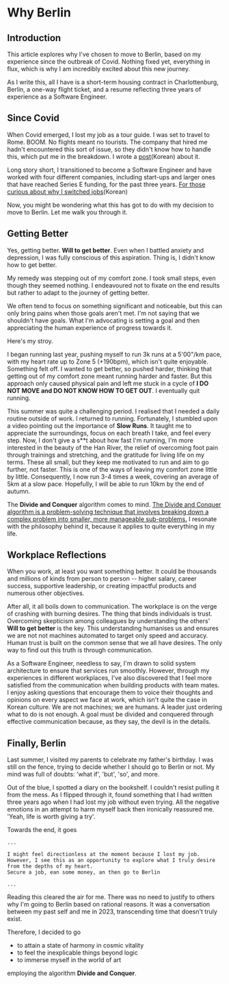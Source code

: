 # Why Berlin

## Introduction

This article explores why I've chosen to move to Berlin, based on my experience since the outbreak of Covid. Nothing fixed yet, everything in flux, which is why I am incredibly excited about this new journey.

As I write this, all I have is a short-term housing contract in Charlottenburg, Berlin, a one-way flight ticket, and a resume reflecting three years of experience as a Software Engineer.

## Since Covid

When Covid emerged, I lost my job as a tour guide. I was set to travel to Rome. BOOM. No flights meant no tourists. The company that hired me hadn't encountered this sort of issue, so they didn't know how to handle this, which put me in the breakdown. I wrote a [post](https://jun-choi-4928.medium.com/%EB%8B%A4%EC%8B%9C-%EC%8B%9C%EC%9E%91%ED%95%98%EB%8A%94-%EA%B0%9C%EB%B0%9C-%EC%9D%B4%EC%95%BC%EA%B8%B0-93d639c8d21d)(Korean) about it.

Long story short, I transitioned to become a Software Engineer and have worked with four different companies, including start-ups and larger ones that have reached Series E funding, for the past three years. [For those curious about why I switched jobs](https://medium.com/@jun-choi-4928/%EB%A7%8C-2%EB%85%84%EC%9D%98-%EA%B2%BD%EB%A0%A5-%EB%84%A4-%EB%B2%88%EC%A7%B8-%ED%9A%8C%EC%82%AC-38a6aae1c7ad)(Korean)

Now, you might be wondering what this has got to do with my decision to move to Berlin. Let me walk you through it.


## Getting Better

Yes, getting better. **Will to get better**. Even when I battled anxiety and depression, I was fully conscious of this aspiration. Thing is, I didn't know how to get better.

My remedy was stepping out of my comfort zone. I took small steps, even though they seemed nothing. I endeavoured not to fixate on the end results but rather to adapt to the journey of getting better. 

We often tend to focus on something significant and noticeable, but this can only bring pains when those goals aren't met. I'm not saying that we shouldn't have goals. What I'm advocating is setting a goal and then appreciating the human experience of progress towards it.

Here's my stroy.

I began running last year, pushing myself to run 3k runs at a 5'00"/km pace, with my heart rate up to Zone 5 (+190bpm), which isn't quite enjoyable. Something felt off. I wanted to get better, so pushed harder, thinking that getting out of my comfort zone meant running harder and faster. But this approach only caused physical pain and left me stuck in a cycle of **I DO NOT MOVE and DO NOT KNOW HOW TO GET OUT**. I eventually quit running.

This summer was quite a challenging period. I realised that I needed a daily routine outside of work. I returned to running. Fortunately, I stumbled upon a video pointing out the importance of **Slow Runs**. It taught me to appreciate the surroundings, focus on each breath I take, and feel every step. Now, I don't give a s**t about how fast I'm running, I'm more interested in the beauty of the Han River, the relief of overcoming foot pain through trainings and stretching, and the gratitude for living life on my terms. These all small, but they keep me motivated to run and aim to go further, not faster. This is one of the ways of leaving my comfort zone little by little. Consequently, I now run 3-4 times a week, covering an average of 5km at a slow pace. Hopefully, I will be able to run 10km by the end of autumn.

The **Divide and Conquer** algorithm comes to mind. [The Divide and Conquer algorithm is a problem-solving technique that involves breaking down a complex problem into smaller, more manageable sub-problems.](https://www.google.com/search?sca_esv=578056430&rlz=1C5CHFA_enKR982KR982&sxsrf=AM9HkKkcbiSwqMevOyENTEujOaSRqrI5Gg:1698733676459&q=divide+and+conqure+algorithm&nfpr=1&sa=X&ved=2ahUKEwiOu-mK1J-CAxUy3mEKHcQpCJ8QvgUoAXoECAcQAg&biw=538&bih=827&dpr=2) I resonate with the philosophy behind it, because it applies to quite everything in my life.

## Workplace Reflections

When you work, at least you want something better. It could be thousands and millions of kinds from person to person -- higher salary, career success, supportive leadership, or creating impactful products and numerous other objectives.

After all, it all boils down to communication. The workplace is on the verge of crashing with burning desires. The thing that binds individuals is trust. Overcoming skepticism among colleagues by understanding the others' **Will to get better** is the key. This understanding humanises us and ensures we are not not machines automated to target only speed and accuracy. Human trust is built on the common sense that we all have desires. The only way to find out this truth is through communication.

As a Software Engineer, needless to say, I'm drawn to solid system architecture to ensure that services run smoothly. However, through my experiences in different workplaces, I've also discovered that I feel more satisfied from the communication when building products with team mates. I enjoy asking questions that encourage them to voice their thoughts and opinions on every aspect we face at work, which isn't quite the case in Korean culture.
We are not machines; we are humans. A leader just ordering what to do is not enough.
A goal must be divided and conquered through effective communication because, as they say, the devil is in the details.


## Finally, Berlin

Last summer, I visited my parents to celebrate my father's birthday. I was still on the fence, trying to decide whether I should go to Berlin or not. My mind was full of doubts: 'what if', 'but', 'so', and more.

Out of the blue, I spotted a diary on the bookshelf. I couldn't resist pulling it from the mess. As I flipped through it, found something that I had written three years ago when I had lost my job without even trying. All the negative emotions in an attempt to harm myself back then ironically reassured me. 'Yeah, life is worth giving a try'.

Towards the end, it goes

```
...

I might feel directionless at the moment because I lost my job. 
However, I see this as an opportunity to explore what I truly desire from the depths of my heart. 
Secure a job, ean some money, an then go to Berlin

...
```

Reading this cleared the air for me. There was no need to justify to others why I'm going to Berlin based on rational reasons. It was a conversation between my past self and me in 2023, transcending time that doesn't truly exist.

Therefore, I decided to go

- to attain a state of harmony in cosmic vitality
- to feel the inexplicable things beyond logic
- to immerse myself in the world of art

employing the algorithm **Divide and Conquer**.


